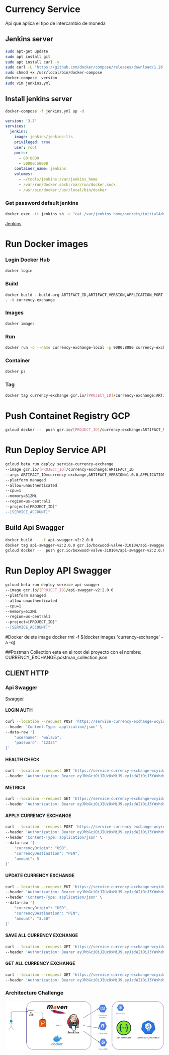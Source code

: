 # Currency Service
Api que aplica el tipo de intercambio de moneda


## Jenkins server

```bash
sudo apt-get update
sudo apt install git
sudo apt install curl -y
sudo curl -L "https://github.com/docker/compose/releases/download/1.26.2/docker-compose-$(uname -s)-$(uname -m)" -o /usr/local/bin/docker-compose
sudo chmod +x /usr/local/bin/docker-compose
docker-compose  version
sudo vim jenkins.yml
```
## Install jenkins server

```bash
docker-compose -f jenkins.yml up -d
```

```yaml
version: '3.7'
services:
  jenkins:
    image: jenkins/jenkins:lts
    privileged: true
    user: root
    ports:
      - 80:8080
      - 50000:50000
    container_name: jenkins
    volumes:
      - ~/tools/jenkins:/var/jenkins_home
      - /var/run/docker.sock:/var/run/docker.sock
      - /usr/bin/docker:/usr/local/bin/docker
```
### Get password default jenkins
```bash
docker exec -it jenkins sh -c "cat /var/jenkins_home/secrets/initialAdminPassword"
```

[Jenkins](http://jenkins-wala.duckdns.org/)

# Run Docker images

### Login Docker Hub 
```bash
docker login
```

### Build 
```
docker build --build-arg ARTIFACT_ID,ARTIFACT_VERSION,APPLICATION_PORT . -t currency-exchange
```

### Images
```bash
docker images
```

### Run 
```bash
docker run -d --name currency-exchange-local -p 9080:8080 currency-exchange
```

### Container 
```bash
docker ps
```

### Tag
```bash
docker tag currency-exchange gcr.io/[PROJECT_ID]/currency-exchange:ARTIFACT_VERSION
```

# Push Containet Registry GCP

```bash
gcloud docker --  push gcr.io/[PROJECT_ID]/currency-exchange:ARTIFACT_VERSION
```

# Run Deploy Service API
```bash
gcloud beta run deploy service-currency-exchange
--image gcr.io/[PROJECT_ID]/currency-exchange:ARTIFACT_ID
--args ARTIFACT_ID=currency-exchange,ARTIFACT_VERSION=1.0.0,APPLICATION_PORT=8080 
--platform managed 
--allow-unauthenticated 
--cpu=1 
--memory=512Mi
--region=us-central1
--project=[PROJECT_ID]"
--[SERVICE_ACCOUNT]"
```

## Build Api Swagger

```bash
docker build  . -t api-swagger-v2:2.0.0
docker tag api-swagger-v2:2.0.0 gcr.io/boxwood-valve-310104/api-swagger-v2:2.0.0
gcloud docker --  push gcr.io/boxwood-valve-310104/api-swagger-v2:2.0.0
```

# Run Deploy API Swagger
```bash
gcloud beta run deploy service-api-swagger
--image gcr.io/[PROJECT_ID]/api-swagger-v2:2.0.0
--platform managed 
--allow-unauthenticated 
--cpu=1 
--memory=512Mi
--region=us-central1
--project=[PROJECT_ID]"
--[SERVICE_ACCOUNT]"
```

#Docker delete image
docker rmi -f $(docker images 'currency-exchange' -a -q)

##Postman Collection
esta en el root del proyecto con el nombre: CURRENCY_EXCHANGE.postman_collection.json


## CLIENT HTTP

### Api Swagger

[Swagger](https://service-api-swagger-wcyidxth5q-uc.a.run.app/)
 
#### LOGIN AUTH

```bash
curl --location --request POST 'https://service-currency-exchange-wcyidxth5q-uc.a.run.app/authentication' \
--header 'Content-Type: application/json' \
--data-raw '{
    "username": "walavo",
    "password": "12334"
}'
```

#### HEALTH CHECK

```bash
curl --location --request GET 'https://service-currency-exchange-wcyidxth5q-uc.a.run.app/health' \
--header 'Authorization: Bearer eyJhbGciOiJIUzUxMiJ9.eyJzdWIiOiJ3YWxhdm8iLCJleHAiOjE2MjQ4NjU5NjYsImlhdCI6MTYyNDg0Nzk2Nn0.SCeK957PRYHBD90KEz-YuTS8pf0l-8FRcDMDGe7Bh2b-NAjxNObjrdh3qgp2XxtLpIzD2BuLq2H6DqNmTPFKUA'
```


#### METRICS

```bash
curl --location --request GET 'https://service-currency-exchange-wcyidxth5q-uc.a.run.app/metrics' \
--header 'Authorization: Bearer eyJhbGciOiJIUzUxMiJ9.eyJzdWIiOiJ3YWxhdm8iLCJleHAiOjE2MTc5MDQwNjMsImlhdCI6MTYxNzg4NjA2M30.EK9MtPmlYKkNuLlXwF-3ga58ndzAnvcqS8Zhiu7Pmi7QtVBEEvIhoVEtyXfaOrt2RLA-NTy6V-eD4OY0soCvpg'
```


#### APPLY CURRENCY EXCHANGE

```bash
curl --location --request POST 'https://service-currency-exchange-wcyidxth5q-uc.a.run.app/api/v1/currency-exchange/apply' \
--header 'Authorization: Bearer eyJhbGciOiJIUzUxMiJ9.eyJzdWIiOiJ3YWxhdm8iLCJleHAiOjE2MjQ4NjU5NjYsImlhdCI6MTYyNDg0Nzk2Nn0.SCeK957PRYHBD90KEz-YuTS8pf0l-8FRcDMDGe7Bh2b-NAjxNObjrdh3qgp2XxtLpIzD2BuLq2H6DqNmTPFKUA' \
--header 'Content-Type: application/json' \
--data-raw '{
    "currencyOrigin": "USD",
    "currencyDestination": "PEN",
    "amount": 5
}'
```

#### UPDATE CURRENCY EXCHANGE

```bash
curl --location --request PUT 'https://service-currency-exchange-wcyidxth5q-uc.a.run.app/api/v1/currency-exchange' \
--header 'Authorization: Bearer eyJhbGciOiJIUzUxMiJ9.eyJzdWIiOiJ3YWxhdm8iLCJleHAiOjE2MjQ4NjU5NjYsImlhdCI6MTYyNDg0Nzk2Nn0.SCeK957PRYHBD90KEz-YuTS8pf0l-8FRcDMDGe7Bh2b-NAjxNObjrdh3qgp2XxtLpIzD2BuLq2H6DqNmTPFKUA' \
--header 'Content-Type: application/json' \
--data-raw '{
    "currencyOrigin": "USD",
    "currencyDestination": "PEN",
    "amount": "3.50"
}'
```

#### SAVE ALL CURRENCY EXCHANGE

```bash
curl --location --request GET 'https://service-currency-exchange-wcyidxth5q-uc.a.run.app/metrics' \
--header 'Authorization: Bearer eyJhbGciOiJIUzUxMiJ9.eyJzdWIiOiJ3YWxhdm8iLCJleHAiOjE2MjQ4NjU5NjYsImlhdCI6MTYyNDg0Nzk2Nn0.SCeK957PRYHBD90KEz-YuTS8pf0l-8FRcDMDGe7Bh2b-NAjxNObjrdh3qgp2XxtLpIzD2BuLq2H6DqNmTPFKUA'
```

#### GET ALL CURRENCY EXCHANGE

```bash
curl --location --request GET 'https://service-currency-exchange-wcyidxth5q-uc.a.run.app/metrics' \
--header 'Authorization: Bearer eyJhbGciOiJIUzUxMiJ9.eyJzdWIiOiJ3YWxhdm8iLCJleHAiOjE2MjQ4NjU5NjYsImlhdCI6MTYyNDg0Nzk2Nn0.SCeK957PRYHBD90KEz-YuTS8pf0l-8FRcDMDGe7Bh2b-NAjxNObjrdh3qgp2XxtLpIzD2BuLq2H6DqNmTPFKUA'
```

### Architecture Challenge

![arqhi](./image/DEMO_CURRENCY_EXCHANGE.jpg)